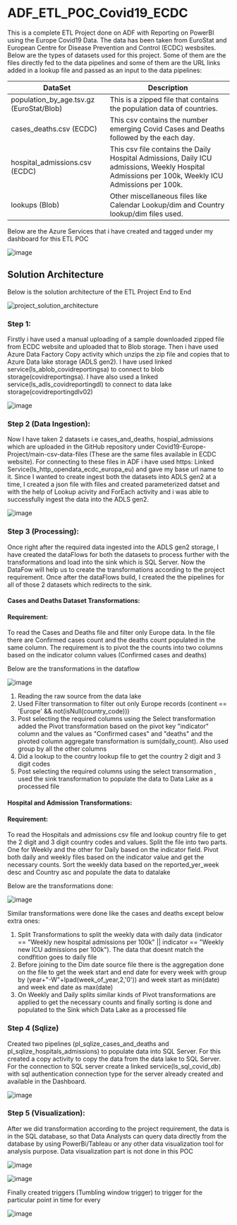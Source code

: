 # ADF_ETL_POC_Covid19_ECDC
This is a complete ETL Project done on ADF with Reporting on PowerBI using the Europe Covid19 Data. The data has been taken from EuroStat and European Centre for Disease Prevention and Control (ECDC) wesbsites.
Below are the types of datasets used for this project. Some of them are the files directly fed to the data pipelines and some of them are the URL links added in a lookup file and passed as an input to the data pipelines:

| DataSet | Description | 
|----------|---------- |
| population_by_age.tsv.gz (EuroStat/Blob) | This is a zipped file that contains the population data of countries. |
| cases_deaths.csv (ECDC) | This csv contains the number emerging Covid Cases and Deaths followed by the each day. |
| hospital_admissions.csv (ECDC) | This csv file contains the Daily Hospital Admissions, Daily ICU admissions, Weekly Hospital Admissions per 100k, Weekly ICU Admissions per 100k. |
| lookups (Blob) | Other miscellaneous files like Calendar Lookup/dim and Country lookup/dim files used. |

Below are the Azure Services that i have created and tagged under my dashboard for this ETL POC

![image](https://github.com/user-attachments/assets/ceabee6c-291c-44f8-8b1b-6e52971995b4)


## Solution Architecture

Below is the solution architecture of the ETL Project End to End

![project_solution_architecture](https://github.com/user-attachments/assets/9ff2c862-0cc5-4255-9e45-6627b032a57e)

### Step 1:
Firstly i have used a manual uploading of a sample downloaded zipped file from ECDC website and uploaded that to Blob storage. Then i have used Azure Data Factory Copy activity which unzips the zip file and copies that to Azure Data lake storage (ADLS gen2). I have used linked service(ls_ablob_covidreportingsa) to connect to blob storage(covidreportingsa). I have also used a linked service(ls_adls_covidreportingdl) to connect to data lake storage(covidreportingdlv02)

![image](https://github.com/user-attachments/assets/6132774c-2641-4e7f-b07f-f4f968a71020)

### Step 2 (Data Ingestion):
Now I have taken 2 datasets i.e cases_and_deaths, hospial_admissions which are uploaded in the GitHub repository under Covid19-Europe-Project/main-csv-data-files (These are the same files available in ECDC website). For connecting to these files in ADF i have used  https: Linked Service(ls_http_opendata_ecdc_europa_eu) and gave my base url name to it. Since I wanted to create ingest both the datasets into ADLS gen2 at a time, I created a json file with  files and created parameterized datset and with the help of Lookup acivity and ForEach activity and i was able to successfully ingest the data into the ADLS gen2.

![image](https://github.com/user-attachments/assets/0f08f8d5-057d-473e-9f8a-86f765e3a27b)

### Step 3 (Processing):
Once right after the required data ingested into the ADLS gen2 storage, I have created the dataFlows for both the datasets to process further with the transformations and load into the sink which is SQL Server. Now the DataFow will help us to create the transformations according to the project requirement. Once after the dataFlows build, I created the the pipelines for all of those 2 datasets which redirects to the sink.



#### Cases and Deaths Dataset Transformations:
#### Requirement:
To read the Cases and Deaths file and filter only Europe data. In the file there are Confirmed cases count and the deaths count populated in the same column. The requirement is to pivot the the counts into two columns based on the indicator column values (Confirmed cases and deaths)

Below are the transformations in the dataflow

![image](https://github.com/user-attachments/assets/07007c85-ced3-48cb-acb0-b1ca9f1fa5f8)

1. Reading the raw source from the data lake
2. Used Filter transormation to filter out only Europe records (continent == 'Europe' && not(isNull(country_code)))
3. Post selecting the required columns using the Select transformation added the Pivot transformation based on the pivot key "indicator" column and the values as "Confirmed cases" and "deaths" and the pivoted column aggregate transformation is sum(daily_count). Also used group by all the other columns
4. Did a lookup to the country lookup file to get the country 2 digit and 3 digit codes
5. Post selecting the required columns using the select transormation , used the sink transformation to populate the data to Data Lake as a processed file

#### Hospital and Admission Transformations:
#### Requirement:
To read the Hospitals and admissions csv file and lookup country file to get the 2 digit and 3 digit country codes and values. Split the file into two parts. One for Weekly and the other for Daily based on the indicator field. Pivot both daily and weekly files based on the indicator value and get the necessary counts. Sort the weekly data based on the reported_yer_week desc and Country asc and populate the data to datalake

Below are the transformations done:

![image](https://github.com/user-attachments/assets/dead25d0-d732-40d6-90a0-b0d75983fd77)

Similar transformations were done like the cases and deaths except below extra ones:
1. Split Transformations to split the weekly data with daily data (indicator == "Weekly new hospital admissions per 100k" || indicator == "Weekly new ICU admissions per 100k"). The data that doesnt match the condfition goes to daily file
2. Before joining to the Dim date source file there is the aggregation done on the file to get the week start and end date for every week with group by (year+"-W"+lpad(week_of_year,2,'0')) and week start as min(date) and week end date as max(date)
3. On Weekly and Daily splits similar kinds of Pivot transformations are applied to get the necessary counts and finally sorting is done and populated to the Sink which Data Lake as a processed file

### Step 4 (Sqlize)
Created two pipelines (pl_sqlize_cases_and_deaths and pl_sqlize_hospitals_admissions) to populate data into SQL Server. For this created a copy activity to copy the data from the data lake to SQL Server. For the connection to SQL server create a linked service(ls_sql_covid_db) with sql authentication connection type for the server already created and available in the Dashboard.

![image](https://github.com/user-attachments/assets/b2bbc1ff-22c5-4e9f-9253-7b50926caa91)


### Step 5 (Visualization):
After we did transformation according to the project requirement, the data is in the SQL database, so that Data Analysts can query data directly from the database by using PowerBi/Tableau or any other data visualization tool for analysis purpose. Data visualization part is not done in this POC

![image](https://github.com/user-attachments/assets/8527f888-fb02-4785-b5d5-1f7030decab8)

![image](https://github.com/user-attachments/assets/4b6433c4-7712-4cb2-9463-ac04d5d70d3a)


Finally created triggers (Tumbling window trigger) to trigger for the particular point in time for every 

![image](https://github.com/user-attachments/assets/eda80e7b-eb7e-4b48-a7e1-c135a32dc0a8)




